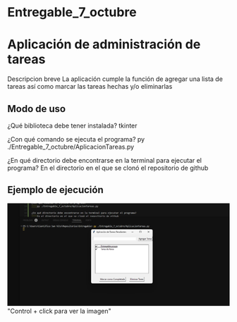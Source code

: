 # Entregable_7_octubre


# Aplicación de administración de tareas
Descripcion breve
    La aplicación cumple la función de agregar una lista de tareas así como marcar las tareas hechas  y/o eliminarlas

## Modo de uso

¿Qué biblioteca debe tener instalada?
    tkinter

¿Con qué comando se ejecuta el programa?
    py ./Entregable_7_octubre/AplicacionTareas.py  

¿En qué directorio debe encontrarse en la terminal para ejecutar el programa?
    En el directorio en el que se clonó el repositorio de github

## Ejemplo de ejecución
![alt text](<Captura de pantalla 2024-10-07 220453.png>)      "Control + click para ver la imagen"
